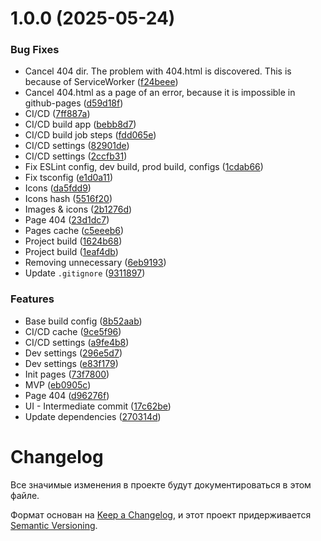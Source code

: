 # 1.0.0 (2025-05-24)


### Bug Fixes

* Cancel 404 dir. The problem with 404.html is discovered. This is because of ServiceWorker ([f24beee](https://github.com/rusanoff/rusanoff.github.io/commit/f24beee880b06b4a8bb6e820bd7451246d987a80))
* Cancel 404.html as a page of an error, because it is impossible in github-pages ([d59d18f](https://github.com/rusanoff/rusanoff.github.io/commit/d59d18f9826ba574f393d7c53287fda1c78d4532))
* CI/CD ([7ff887a](https://github.com/rusanoff/rusanoff.github.io/commit/7ff887a21fa7c5ccd4ac5ee2981d0e454f55a30a))
* CI/CD build app ([bebb8d7](https://github.com/rusanoff/rusanoff.github.io/commit/bebb8d7ef5b8ad93dccfb932c448c7a02d726a6c))
* CI/CD build job steps ([fdd065e](https://github.com/rusanoff/rusanoff.github.io/commit/fdd065e40a9e50e4c8cb3961e81a8217e55290fa))
* CI/CD settings ([82901de](https://github.com/rusanoff/rusanoff.github.io/commit/82901de03fe8d8d3130e685dc0524ed87231191d))
* CI/CD settings ([2ccfb31](https://github.com/rusanoff/rusanoff.github.io/commit/2ccfb318c42500a32a17deb139a57abf426f7fda))
* Fix ESLint config, dev build, prod build, configs ([1cdab66](https://github.com/rusanoff/rusanoff.github.io/commit/1cdab66a2eeed5e03fc1e51ed4701c8bfb38f653))
* Fix tsconfig ([e1d0a11](https://github.com/rusanoff/rusanoff.github.io/commit/e1d0a11864c5f17e5467b164c05058811b5f8939))
* Icons ([da5fdd9](https://github.com/rusanoff/rusanoff.github.io/commit/da5fdd9faf8ad2ba4dde46846c15bdf3730243eb))
* Icons hash ([5516f20](https://github.com/rusanoff/rusanoff.github.io/commit/5516f20f9d0f1a04ef4e1a264721cc114fef5a1a))
* Images & icons ([2b1276d](https://github.com/rusanoff/rusanoff.github.io/commit/2b1276d70abcb71e817c15e5ce3cf552124fd75b))
* Page 404 ([23d1dc7](https://github.com/rusanoff/rusanoff.github.io/commit/23d1dc7dc6fcd4fd175458db1157f98c8480f0db))
* Pages cache ([c5eeeb6](https://github.com/rusanoff/rusanoff.github.io/commit/c5eeeb60844579e8cb1638f6661f01339f361ffd))
* Project build ([1624b68](https://github.com/rusanoff/rusanoff.github.io/commit/1624b68f0556f53fbd96f77b1944dab15458e21e))
* Project build ([1eaf4db](https://github.com/rusanoff/rusanoff.github.io/commit/1eaf4dba989587120a372c766ec6c082dfef6651))
* Removing unnecessary ([6eb9193](https://github.com/rusanoff/rusanoff.github.io/commit/6eb91934529502905168ae77996f29de7a7eb0e5))
* Update `.gitignore` ([9311897](https://github.com/rusanoff/rusanoff.github.io/commit/93118977f799a3bbbbcc83ef6a926b857d36d8d9))


### Features

* Base build config ([8b52aab](https://github.com/rusanoff/rusanoff.github.io/commit/8b52aab8be6128ad21ebf4676771888bc1798452))
* CI/CD cache ([9ce5f96](https://github.com/rusanoff/rusanoff.github.io/commit/9ce5f9680ca59ab234c72e5000661af237adba2f))
* CI/CD settings ([a9fe4b8](https://github.com/rusanoff/rusanoff.github.io/commit/a9fe4b89fd081ce2110c5220c8d85ece03993c28))
* Dev settings ([296e5d7](https://github.com/rusanoff/rusanoff.github.io/commit/296e5d7d85895ee9b2dcf1f810ce2f78cc0f9922))
* Dev settings ([e83f179](https://github.com/rusanoff/rusanoff.github.io/commit/e83f179aed878a55082955be6fd8fae0be634134))
* Init pages ([73f7800](https://github.com/rusanoff/rusanoff.github.io/commit/73f78005b620cfa4ff72db7f15fdd8be024da364))
* MVP ([eb0905c](https://github.com/rusanoff/rusanoff.github.io/commit/eb0905c8b77785df08faeefe527a3efd36256719))
* Page 404 ([d96276f](https://github.com/rusanoff/rusanoff.github.io/commit/d96276f62dd94ebb8537e52731a4a0e69895bd08))
* UI - Intermediate commit ([17c62be](https://github.com/rusanoff/rusanoff.github.io/commit/17c62be8b164ee00badf7fae1bce05b2b9c47a38))
* Update dependencies ([270314d](https://github.com/rusanoff/rusanoff.github.io/commit/270314dc00e657aef1a4be942d6200166f90b63e))

# Changelog

Все значимые изменения в проекте будут документироваться в этом файле.

Формат основан на [Keep a Changelog](https://keepachangelog.com/ru/1.0.0/),
и этот проект придерживается [Semantic Versioning](https://semver.org/spec/v2.0.0.html).
